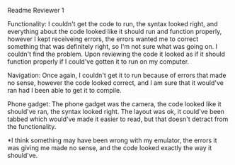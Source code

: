 Readme
Reviewer 1

Functionality: 
I couldn't get the code to run, the syntax looked right, and everything about the code looked like it should run and function properly, however I kept receiveing errors, the errors wanted me to correct something that was definitely right, so I'm not sure what was going on. I couldn't find the problem. Upon reviewing the code it looked as if it should function properly if I could've gotten it to run on my computer.

Navigation:
Once again, I couldn't get it to run because of errors that made no sense, however the code looked correct, and I am sure that it would've ran had I been able to get it to compile.

Phone gadget:
The phone gadget was the camera, the code looked like it should've ran, the syntax looked right. The layout was ok, it could've been tabbed which would've made it easier to read, but that doesn't detract from the functionality. 

*I think something may have been wrong with my emulator, the errors it was giving me made no sense, and the code looked exactly the way it should've. 
